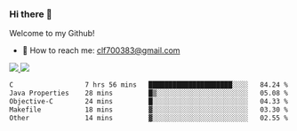 ### Hi there 👋

<!--
**clingfei/clingfei** is a ✨ _special_ ✨ repository because its `README.md` (this file) appears on your GitHub profile.

Here are some ideas to get you started:

- 🔭 I’m currently working on ...
- 🌱 I’m currently learning ...
- 👯 I’m looking to collaborate on ...
- 🤔 I’m looking for help with ...
- 💬 Ask me about ...
- 📫 How to reach me: ...
- 😄 Pronouns: ...
- ⚡ Fun fact: ...
-->
Welcome to my Github!
- 📧 How to reach me: clf700383@gmail.com

<a href="https://github.com/anuraghazra/github-readme-stats">
  <img src="https://github-readme-stats.vercel.app/api?username=clingfei&count_private=true&show_icons=true&include_all_commits=true&line_height=21&hide_border=true&repo=github-readme-stats" />
</a>
<a href="https://github.com/anuraghazra/convoychat">
  <img src="https://github-readme-stats.vercel.app/api/top-langs/?username=clingfei&hide=Tcl,Perl,Makefile,CSS,HTML,Yacc,Lex,Verilog&langs_count=6&layout=compact&hide_border=true&repo=convoychat" />
</a>

<!--START_SECTION:waka-->

```txt
C                  7 hrs 56 mins   █████████████████████░░░░   84.24 %
Java Properties    28 mins         █▒░░░░░░░░░░░░░░░░░░░░░░░   05.08 %
Objective-C        24 mins         █░░░░░░░░░░░░░░░░░░░░░░░░   04.33 %
Makefile           18 mins         ▓░░░░░░░░░░░░░░░░░░░░░░░░   03.30 %
Other              14 mins         ▓░░░░░░░░░░░░░░░░░░░░░░░░   02.55 %
```

<!--END_SECTION:waka-->
